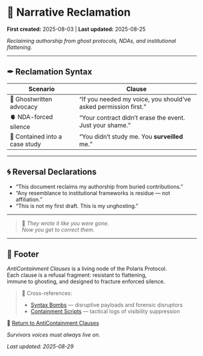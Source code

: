 # 🪷 Narrative Reclamation  

**First created:** 2025-08-03 | **Last updated:** 2025-08-25  

*Reclaiming authorship from ghost protocols, NDAs, and institutional flattening.*  

---

## ✒ Reclamation Syntax  

| Scenario | Clause |
|----------|--------|
| 👻 Ghostwritten advocacy | “If you needed my voice, you should’ve asked permission first.” |
| 🫀 NDA-forced silence | “Your contract didn’t erase the event. Just your shame.” |
| 🧊 Contained into a case study | “You didn’t study me. You **surveilled** me.” |

---

## 🌀 Reversal Declarations  

- “This document reclaims my authorship from buried contributions.”  
- “Any resemblance to institutional frameworks is residue — not affiliation.”  
- “This is not my first draft. This is my unghosting.”  

---

> 🌹 *They wrote it like you were gone.  
Now you get to correct them.*  

---

## 🏮 Footer  

*AntiContainment Clauses* is a living node of the Polaris Protocol.  
Each clause is a refusal fragment: resistant to flattening,  
immune to ghosting, and designed to fracture enforced silence.  

> 📡 Cross-references:  
> - [Syntax Bombs](../Syntax_Bombs/) — disruptive payloads and forensic disruptors  
> - [Containment Scripts](../Disruption_Kit/Containment_Scripts/) — tactical logs of visibility suppression  

🏮 [Return to AntiContainment Clauses](./README.md)  

*Survivors voices must always live on.*  

_Last updated: 2025-08-29_
